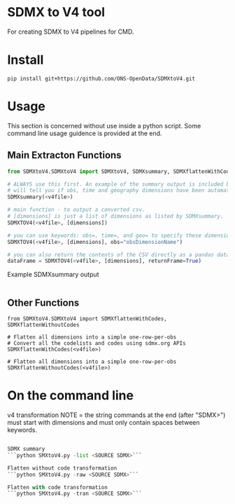 # SDMX to V4 tool

For creating SDMX to V4 pipelines for CMD.


# Install

`pip install git+https://github.com/ONS-OpenData/SDMXtoV4.git`


# Usage

This section is concerned without use inside a python script. Some command line usage guidence is provided at the end.


## Main Extracton Functions

```python
from SDMXtoV4.SDMXtoV4 import SDMXtoV4, SDMXsummary, SDMXflattenWithCodes, SDMXflattenWithoutCodes

# ALWAYS use this first. An example of the summary output is included below.
# will tell you if obs, time and geography dimensions have been automatically found.
SDMXsummary(<v4file>)

# main function - to output a converted csv.
# [dimensions] is just a list of dimensions as listed by SDMXsummary.
SDMXTOV4(<v4file>, [dimensions])

# you can use keywords: obs=, time=, and geo= to specify these dimension where needed.
SDMXTOV4(<v4file>, [dimensions], obs="obsDimensionName")

# you can also return the contents of the CSV directly as a pandas dataframe instead of writing.
dataFrame = SDMXTOV4(<v4file>, [dimensions], returnFrame=True)

```

Example SDMXsummary output
```

```

## Other Functions
```
from SDMXtoV4.SDMXtoV4 import SDMXflattenWithCodes, SDMXflattenWithoutCodes

# Flatten all dimensions into a simple one-row-per-obs
# Convert all the codelists and codes using sdmx.org APIs
SDMXflattenWithCodes(<v4file>)

# Flatten all dimensions into a simple one-row-per-obs
SDMXflattenWithoutCodes(<v4file>)

```


# On the command line

v4 transformation
NOTE = the string commands at the end (after "SDMX>") must start with dimensions and must only contain spaces between keywords.
```python SDMXtoV4.py -v4 <SOURCE SDMX> dimension=this,that,other obs=obColName

SDMX summary
```python SMXtoV4.py -list <SOURCE SDMX>```

Flatten without code transformation
```python SMXtoV4.py -raw <SOURCE SDMX>```

Flatten with code transformation
```python SMXtoV4.py -tran <SOURCE SDMX>```

